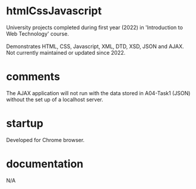 # htmlCssJavascript
University projects completed during first year (2022) in 'Introduction to Web Technology' course. <br /><br />
Demonstrates HTML, CSS, Javascript, XML, DTD, XSD, JSON and AJAX.<br />
Not currently maintained or updated since 2022.

# comments
The AJAX application will not run with the data stored in A04-Task1 (JSON) without the set up of a localhost server.

# startup
Developed for Chrome browser.

# documentation
N/A
